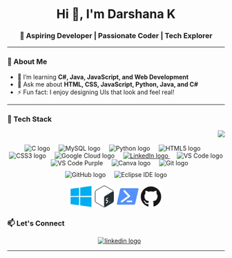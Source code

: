 <h1 align="center">Hi 👋, I'm Darshana K</h1>
<h3 align="center">🚀 Aspiring Developer | Passionate Coder | Tech Explorer</h3>

---

### 🌟 About Me
- 🌱 I’m learning **C#, Java, JavaScript, and Web Development**  
- 💬 Ask me about **HTML, CSS, JavaScript, Python, Java, and C#**  
- ⚡ Fun fact: I enjoy designing UIs that look and feel real!

---

### 🚀 Tech Stack

<p align="right">
  <img src="https://media.giphy.com/media/SWoSkN6DxTszqIKEqv/giphy.gif" width="200" />
</p>
<!-- Programming Languages & Tools Badges -->
<div align="center">

  <!-- Top Row Icons -->
  <img src="https://skillicons.dev/icons?i=c" height="49" alt="C logo" />
  <img width="12" />
  <img src="https://cdn.jsdelivr.net/gh/devicons/devicon/icons/mysql/mysql-original.svg" height="49" alt="MySQL logo" />
  <img width="12" />
  <img src="https://cdn.jsdelivr.net/gh/devicons/devicon/icons/python/python-original.svg" height="49" alt="Python logo" />
  <img width="12" />
  <img src="https://skillicons.dev/icons?i=html" height="49" alt="HTML5 logo" />
  <img width="12" />
  <img src="https://cdn.jsdelivr.net/gh/devicons/devicon/icons/css3/css3-original.svg" height="49" alt="CSS3 logo" />
  <img width="12" />
  <img src="https://skillicons.dev/icons?i=gcp" height="49" alt="Google Cloud logo" />
  <img width="12" />
  <a href="https://www.linkedin.com/in/Darshana-k-687775349" target="_blank">
    <img src="https://skillicons.dev/icons?i=linkedin" height="49" alt="LinkedIn logo" />
  </a>
  <img width="12" />
  <img src="https://skillicons.dev/icons?i=vscode" height="49" alt="VS Code logo" />
  <img width="12" />
  <img src="https://img.icons8.com/color/48/visual-studio.png" height="50" alt="VS Code Purple" />
  <img width="12" />
  <img src="https://cdn.jsdelivr.net/gh/devicons/devicon/icons/canva/canva-original.svg" height="49" alt="Canva logo" />
  <img width="12" />
  <img src="https://cdn.jsdelivr.net/gh/devicons/devicon/icons/git/git-original.svg" height="49" alt="Git logo" />

</div>

<!-- Second Row Icons -->
<div align="center" style="margin-top: 10px;">
  <img src="https://skillicons.dev/icons?i=github" height="40" alt="GitHub logo" />
  <img width="12" />
  <img src="https://skillicons.dev/icons?i=eclipse" height="40" alt="Eclipse IDE logo" />
</div>

<br />

<!-- Shields Badges -->
<div align="center">
  <img src="https://raw.githubusercontent.com/devicons/devicon/master/icons/windows8/windows8-original.svg" height="50" alt="Windows Terminal" />
  <img src="https://raw.githubusercontent.com/devicons/devicon/master/icons/bash/bash-original.svg" height="50" alt="Bash" />
  <img src="https://raw.githubusercontent.com/devicons/devicon/master/icons/powershell/powershell-original.svg" height="50" alt="PowerShell" />
  <img src="https://raw.githubusercontent.com/devicons/devicon/master/icons/github/github-original.svg" height="50" alt="GitHub Actions" />
</div>

### 📫 Let's Connect

<p align="center">
  <img width="12" /> 
  <a href="https://www.linkedin.com/in/Darshana-k-687775349">
  <img src="https://skillicons.dev/icons?i=linkedin" height="49" alt="linkedin logo" ></a>
 

---

